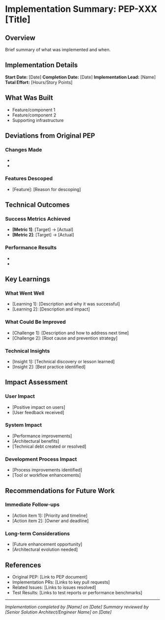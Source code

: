 # Implementation Summary: PEP-XXX [Title]

## Overview
Brief summary of what was implemented and when.

## Implementation Details
**Start Date:** [Date]
**Completion Date:** [Date]
**Implementation Lead:** [Name]
**Total Effort:** [Hours/Story Points]

## What Was Built
- Feature/component 1
- Feature/component 2
- Supporting infrastructure

## Deviations from Original PEP
### Changes Made
- [Change 1]: [Reason]
- [Change 2]: [Reason]

### Features Descoped
- [Feature]: [Reason for descoping]

## Technical Outcomes
### Success Metrics Achieved
- **[Metric 1]**: [Target] → [Actual]
- **[Metric 2]**: [Target] → [Actual]

### Performance Results
- [Performance metric]: [Result]
- [Scalability test]: [Result]

## Key Learnings

### What Went Well
- [Learning 1]: [Description and why it was successful]
- [Learning 2]: [Description and impact]

### What Could Be Improved
- [Challenge 1]: [Description and how to address next time]
- [Challenge 2]: [Root cause and prevention strategy]

### Technical Insights
- [Insight 1]: [Technical discovery or lesson learned]
- [Insight 2]: [Best practice identified]

## Impact Assessment
### User Impact
- [Positive impact on users]
- [User feedback received]

### System Impact
- [Performance improvements]
- [Architectural benefits]
- [Technical debt created or resolved]

### Development Process Impact
- [Process improvements identified]
- [Tool or workflow enhancements]

## Recommendations for Future Work
### Immediate Follow-ups
- [Action item 1]: [Priority and timeline]
- [Action item 2]: [Owner and deadline]

### Long-term Considerations
- [Future enhancement opportunity]
- [Architectural evolution needed]

## References
- Original PEP: [Link to PEP document]
- Implementation PRs: [Links to key pull requests]
- Related Issues: [Links to issues resolved]
- Test Results: [Links to test reports or performance benchmarks]

---
*Implementation completed by [Name] on [Date]*
*Summary reviewed by [Senior Solution Architect/Engineer Name] on [Date]*